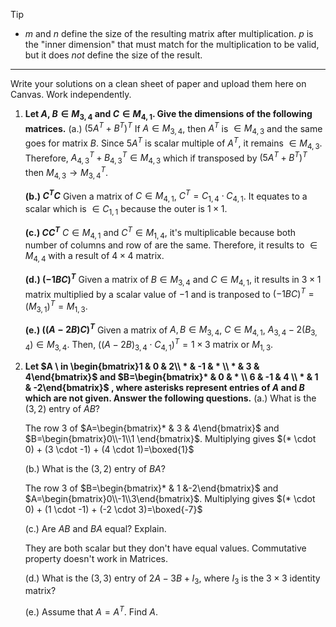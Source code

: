 
> [!tip]
> - $m$ and $n$ define the size of the resulting matrix after multiplication. $p$ is the "inner dimension" that must match for the multiplication to be valid, but it does _not_ define the size of the result.


---

Write your solutions on a clean sheet of paper and upload them here on Canvas. Work independently.

1. **Let $A$, $B\in M_{3,4}$ and $C \in M_{4,1}$. Give the dimensions of the following matrices.**
	(a.) $(5A^T + B^T)^T$
	If $A\in M_{3,4}$, then $A^T$ is $\in M_{4,3}$ and the same goes for matrix $B$. Since $5A^T$ is scalar multiple of $A^T$, it remains $\in M_{4,3}$. Therefore, $A^T_{4,3} + B^T_{4,3} \in M_{4,3}$ which if transposed by $(5A^T + B^T)^T$ then $M_{4,3} \rightarrow M^T_{3,4}$.

	**(b.) $C^T C$**
	Given a matrix of $C \in M_{4,1}$, $C^T=C_{1,4}\cdot C_{4,1}$. It equates to a scalar which is $\in C_{1,1}$ because the outer is $1\times 1$.

	**(c.) $CC^T$**
	$C\in M_{4,1}$ and $C^T \in M_{1,4}$, it's multiplicable because both number of columns and row of are the same. Therefore, it results to $\in M_{4,4}$ with a result of $4\times 4$ matrix.

	**(d.) $(-1BC)^T$** 
	Given a matrix of $B\in M_{3,4}$ and $C\in M_{4,1}$, it results in $3\times 1$ matrix multiplied by a scalar value of $-1$ and is tranposed to $(-1BC)^T = (M_{3,1})^T=M_{1,3}$.
	 
	**(e.) $((A-2B)C)^T$**
	Given a matrix of $A,B\in M_{3,4}$, $C\in M_{4,1}$, $A_{3,4}-2(B_{3,4})\in M_{3,4}$. Then, $((A-2B)_{3,4}\cdot C_{4,1})^T=1\times 3$ matrix or $M_{1,3}$.
	

2. **Let $A \ in \begin{bmatrix}1 & 0 & 2\\ * & -1 & * \\ * & 3 & 4\end{bmatrix}$ and $B=\begin{bmatrix}* & 0 & * \\ 6 & -1 & 4 \\ * & 1 & -2\end{bmatrix}$ , where asterisks represent entries of $A$ and $B$ which are not given. Answer the following questions.**
	(a.) What is the $(3,2)$ entry of $AB$?

	The row $3$ of $A=\begin{bmatrix}* & 3 & 4\end{bmatrix}$ and $B=\begin{bmatrix}0\\-1\\1 \end{bmatrix}$. Multiplying gives $(* \cdot 0) + (3 \cdot -1) + (4 \cdot 1)=\boxed{1}$
	
	(b.) What is the $(3,2)$ entry of $BA$?

	The row $3$ of $B=\begin{bmatrix}* & 1 &-2\end{bmatrix}$ and $A=\begin{bmatrix}0\\-1\\3\end{bmatrix}$. Multiplying gives  $(* \cdot 0) + (1 \cdot -1) + (-2 \cdot 3)=\boxed{-7}$

	(c.) Are $AB$ and $BA$ equal? Explain.

	They are both scalar but they don't have equal values. Commutative property doesn't work in Matrices.

	(d.) What is the $(3,3)$ entry of $2A-3B+I_3$, where $I_3$ is the $3\times 3$ identity matrix?


	(e.) Assume that $A=A^T$. Find $A$.

	
